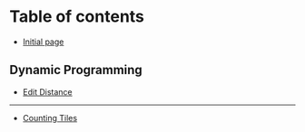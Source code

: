 # Table of contents

* [Initial page](README.md)

## Dynamic Programming

* [Edit Distance](dynamic-programming/edit-distance.md)

---

* [Counting Tiles](counting-tiles.md)

